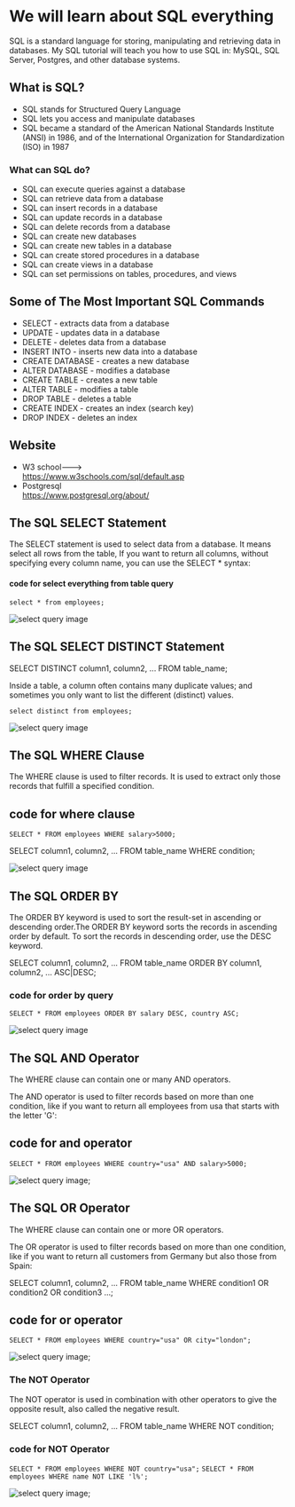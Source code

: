 # We will learn about SQL everything

SQL is a standard language for storing, manipulating and retrieving data in databases.
My SQL tutorial will teach you how to use SQL in: MySQL, SQL Server,  Postgres, and other database systems.

## What is SQL?
 - SQL stands for Structured Query Language
 - SQL lets you access and manipulate databases
 - SQL became a standard of the American National Standards Institute (ANSI) in 1986, and of the International Organization for Standardization (ISO) in 1987

 ### What can SQL do?

 - SQL can execute queries against a database
- SQL can retrieve data from a database
- SQL can insert records in a database
- SQL can update records in a database
- SQL can delete records from a database
- SQL can create new databases
- SQL can create new tables in a database
- SQL can create stored procedures in a database
- SQL can create views in a database
- SQL can set permissions on tables, procedures, and views 

## Some of The Most Important SQL Commands

- SELECT - extracts data from a database
- UPDATE - updates data in a database
- DELETE - deletes data from a database
- INSERT INTO - inserts new data into a database
- CREATE DATABASE - creates a new database
- ALTER DATABASE - modifies a database
- CREATE TABLE - creates a new table
- ALTER TABLE - modifies a table
- DROP TABLE - deletes a table
- CREATE INDEX - creates an index (search key)
- DROP INDEX - deletes an index

## Website
- W3 school--->  
<https://www.w3schools.com/sql/default.asp>
- Postgresql    
<https://www.postgresql.org/about/>

## The SQL SELECT Statement
The SELECT statement is used to select data from a database. It means select all rows from the table, If you want to return all columns, without specifying every column name, you can use the SELECT * syntax:
  #### code for select everything from table query
  `select * from employees;`

  ![select query image](/img/select_command.PNG)

  ## The SQL SELECT DISTINCT Statement
 SELECT DISTINCT column1, column2, ...
FROM table_name;

Inside a table, a column often contains many duplicate values; and sometimes you only want to list the different (distinct) values.

`select distinct from employees;`

  ![select query image](/img/distinct.PNG)


  ## The SQL WHERE Clause

The WHERE clause is used to filter records.
It is used to extract only those records that fulfill a specified condition.

## code for where clause

 `SELECT * FROM employees WHERE salary>5000;`

  SELECT column1, column2, ...
FROM table_name
WHERE condition;

   ![select query image](/img/where_clause.PNG)

   ## The SQL ORDER BY
 The ORDER BY keyword is used to sort the result-set in ascending or descending order.The ORDER BY keyword sorts the records in ascending order by default. To sort the records in descending order, use the DESC keyword.

SELECT column1, column2, ...
FROM table_name
ORDER BY column1, column2, ... ASC|DESC;

 ### code for order by query
 `SELECT * FROM employees ORDER BY salary DESC, country ASC;`

![select query image](/img/order_by.PNG)

## The SQL AND Operator
The WHERE clause can contain one or many AND operators.

The AND operator is used to filter records based on more than one condition, like if you want to return all employees from usa that starts with the letter 'G':


## code for and operator
`SELECT * FROM employees WHERE country="usa" AND salary>5000;`

![select query image](/img/and.PNG);

## The SQL OR Operator
The WHERE clause can contain one or more OR operators.

The OR operator is used to filter records based on more than one condition, like if you want to return all customers from Germany but also those from Spain:

SELECT column1, column2, ...
FROM table_name
WHERE condition1 OR condition2 OR condition3 ...;

## code for or operator
`SELECT * FROM employees WHERE country="usa" OR city="london";`

![select query image](/img/or.PNG);

### The NOT Operator

The NOT operator is used in combination with other operators to give the opposite result, also called the negative result.

SELECT column1, column2, ...
FROM table_name
WHERE NOT condition;

### code for NOT Operator

`SELECT * FROM employees WHERE NOT country="usa";`
`SELECT * FROM employees WHERE name NOT LIKE 'l%';`

![select query image](/img/or.PNG);








